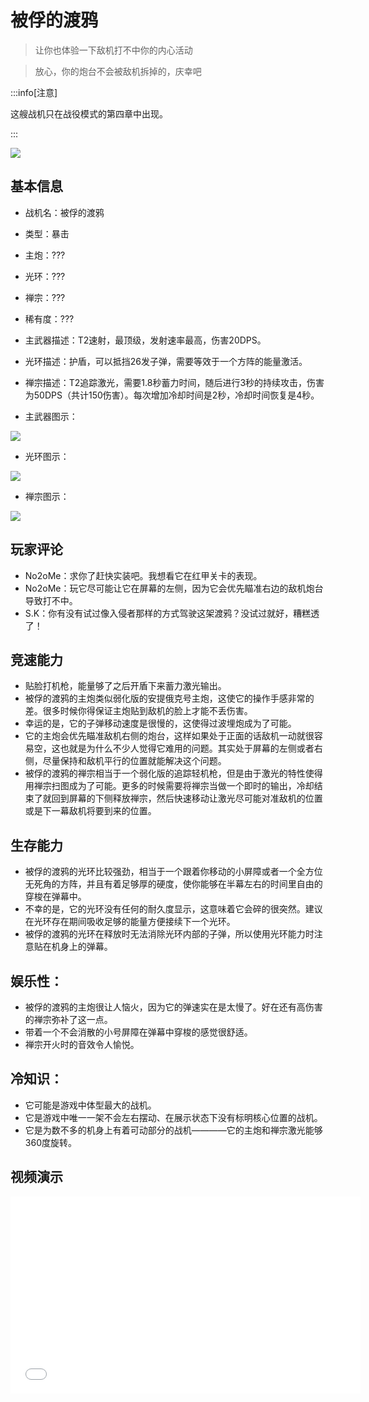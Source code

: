 # 被俘的渡鸦

> 让你也体验一下敌机打不中你的内心活动

> 放心，你的炮台不会被敌机拆掉的，庆幸吧

:::info[注意]

这艘战机只在战役模式的第四章中出现。

:::

<img src="/ships/ship_captured_raven.png" style={{zoom:1}}/>

## 基本信息

- 战机名：被俘的渡鸦
- 类型：暴击
- 主炮：???
- 光环：???
- 禅宗：???
- 稀有度：???
- 主武器描述：T2速射，最顶级，发射速率最高，伤害20DPS。
- 光环描述：护盾，可以抵挡26发子弹，需要等效于一个方阵的能量激活。
- 禅宗描述：T2追踪激光，需要1.8秒蓄力时间，随后进行3秒的持续攻击，伤害为50DPS（共计150伤害）。每次增加冷却时间是2秒，冷却时间恢复是4秒。

- 主武器图示：

<img src="/illustration/main_raven.gif" style={{zoom:1}}/>

- 光环图示：

<img src="/illustration/raven_aura.gif" style={{zoom:1}}/>

- 禅宗图示：

<img src="/illustration/raven_zen.gif" style={{zoom:1}}/>


## 玩家评论

- No2oMe：求你了赶快实装吧。我想看它在红甲关卡的表现。
- No2oMe：玩它尽可能让它在屏幕的左侧，因为它会优先瞄准右边的敌机炮台导致打不中。
- S.K：你有没有试过像入侵者那样的方式驾驶这架渡鸦？没试过就好，糟糕透了！

## 竞速能力

- 贴脸打机枪，能量够了之后开盾下来蓄力激光输出。
- 被俘的渡鸦的主炮类似弱化版的安提俄克号主炮，这使它的操作手感非常的差。很多时候你得保证主炮贴到敌机的脸上才能不丢伤害。
- 幸运的是，它的子弹移动速度是很慢的，这使得过波埋炮成为了可能。
- 它的主炮会优先瞄准敌机右侧的炮台，这样如果处于正面的话敌机一动就很容易空，这也就是为什么不少人觉得它难用的问题。其实处于屏幕的左侧或者右侧，尽量保持和敌机平行的位置就能解决这个问题。
- 被俘的渡鸦的禅宗相当于一个弱化版的追踪轻机枪，但是由于激光的特性使得用禅宗扫图成为了可能。更多的时候需要将禅宗当做一个即时的输出，冷却结束了就回到屏幕的下侧释放禅宗，然后快速移动让激光尽可能对准敌机的位置或是下一幕敌机将要到来的位置。

## 生存能力
- 被俘的渡鸦的光环比较强劲，相当于一个跟着你移动的小屏障或者一个全方位无死角的方阵，并且有着足够厚的硬度，使你能够在半幕左右的时间里自由的穿梭在弹幕中。
- 不幸的是，它的光环没有任何的耐久度显示，这意味着它会碎的很突然。建议在光环存在期间吸收足够的能量方便接续下一个光环。
- 被俘的渡鸦的光环在释放时无法消除光环内部的子弹，所以使用光环能力时注意贴在机身上的弹幕。

## 娱乐性：
- 被俘的渡鸦的主炮很让人恼火，因为它的弹速实在是太慢了。好在还有高伤害的禅宗弥补了这一点。
- 带着一个不会消散的小号屏障在弹幕中穿梭的感觉很舒适。
- 禅宗开火时的音效令人愉悦。

## 冷知识：
- 它可能是游戏中体型最大的战机。
- 它是游戏中唯一一架不会左右摆动、在展示状态下没有标明核心位置的战机。
- 它是为数不多的机身上有着可动部分的战机————它的主炮和禅宗激光能够360度旋转。

## 视频演示

<iframe width="560" height="315" src="//player.bilibili.com/player.html?isOutside=true&aid=114400111367347&bvid=BV1TALWzYEFb&cid=29614277177&p=1&autoplay=false" scrolling="no" border="0" frameborder="no" allow="accelerometer; autoplay; clipboard-write; encrypted-media; gyroscope; picture-in-picture; web-share" framespacing="0" allowfullscreen="true"></iframe>